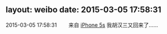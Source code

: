 layout: weibo
date: 2015-03-05 17:58:31
---
<meta name="referrer" content="no-referrer" />

2015-03-05 17:58:31  &nbsp;&nbsp;&nbsp;&nbsp;&nbsp;&nbsp; 来自 <a href="sinaweibo://customweibosource" rel="nofollow">iPhone 5s</a>
我胡汉三又回来了…… ​​​
